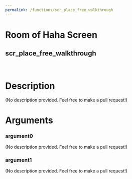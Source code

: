 ```yaml
---
permalink: /functions/scr_place_free_walkthrough
---
```

# Room of Haha Screen  
## scr_place_free_walkthrough  
&nbsp;  
# Description  
(No description provided. Feel free to make a pull request!) 
&nbsp;  
# Arguments
### argument0
(No description provided. Feel free to make a pull request!)
&nbsp;  
### argument1
(No description provided. Feel free to make a pull request!)
&nbsp;  


